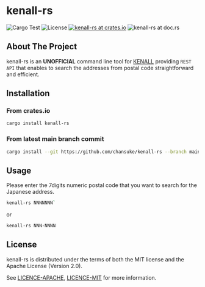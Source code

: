 # kenall-rs
![Cargo Test](https://github.com/chansuke/kenall-rs/workflows/Cargo%20Test/badge.svg) ![License](https://img.shields.io/badge/license-MIT%20or%20Apache%202%20-orange) [![kenall-rs at crates.io](https://img.shields.io/crates/v/kenall-rs.svg)](https://crates.io/crates/crate-name) ![kenall-rs at doc.rs](https://docs.rs/kenall-rs/badge.svg?version=0.1.0)
## About The Project
kenall-rs is an **UNOFFICIAL** command line tool for [KENALL](https://kenall.jp/) providing `REST API` that enables to search the addresses from postal code straightforward and efficient.

## Installation
### From crates.io

```sh
cargo install kenall-rs
```

### From latest main branch commit

```sh
cargo install --git https://github.com/chansuke/kenall-rs --branch main
```

## Usage
Please enter the 7digits numeric postal code that you want to search for the Japanese address.

```sh
kenall-rs NNNNNNN`
```

or

```sh
kenall-rs NNN-NNNN
```

## License
kenall-rs is distributed under the terms of both the MIT license and the Apache License (Version 2.0).

See [LICENCE-APACHE](LICENCE-APACHE), [LICENCE-MIT](LICENCE-MIT) for more information.
